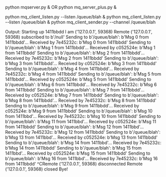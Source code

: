 python mqserver.py &
OR
python mq_server_plus.py &

python mq_client_listen.py --listen /queue/blah &
python mq_client_listen.py --listen /queue/blah &
python mq_client_sender.py --channel /queue/blah

Output:
Starting up 1411bbdd
I am ('127.0.0.1', 59368)
Remote ('127.0.0.1', 59368) subscribed to b'/null'
Sending to b'/queue/blah': b'Msg 0 from 1411bbdd'...
Received by 7e45232c: b'Msg 0 from 1411bbdd'
Sending to b'/queue/blah': b'Msg 1 from 1411bbdd'...
Received by c052524e: b'Msg 1 from 1411bbdd'
Sending to b'/queue/blah': b'Msg 2 from 1411bbdd'...
Received by 7e45232c: b'Msg 2 from 1411bbdd'
Sending to b'/queue/blah': b'Msg 3 from 1411bbdd'...
Received by c052524e: b'Msg 3 from 1411bbdd'
Sending to b'/queue/blah': b'Msg 4 from 1411bbdd'...
Received by 7e45232c: b'Msg 4 from 1411bbdd'
Sending to b'/queue/blah': b'Msg 5 from 1411bbdd'...
Received by c052524e: b'Msg 5 from 1411bbdd'
Sending to b'/queue/blah': b'Msg 6 from 1411bbdd'...
Received by 7e45232c: b'Msg 6 from 1411bbdd'
Sending to b'/queue/blah': b'Msg 7 from 1411bbdd'...
Received by c052524e: b'Msg 7 from 1411bbdd'
Sending to b'/queue/blah': b'Msg 8 from 1411bbdd'...
Received by 7e45232c: b'Msg 8 from 1411bbdd'
Sending to b'/queue/blah': b'Msg 9 from 1411bbdd'...
Received by c052524e: b'Msg 9 from 1411bbdd'
Sending to b'/queue/blah': b'Msg 10 from 1411bbd'...
Received by 7e45232c: b'Msg 10 from 1411bbdd'
Sending to b'/queue/blah': b'Msg 11 from 1411bbd'...
Received by c052524e: b'Msg 11 from 1411bbdd'
Sending to b'/queue/blah': b'Msg 12 from 1411bbd'...
Received by 7e45232c: b'Msg 12 from 1411bbdd'
Sending to b'/queue/blah': b'Msg 13 from 1411bbd'...
Received by c052524e: b'Msg 13 from 1411bbdd'
Sending to b'/queue/blah': b'Msg 14 from 1411bbd'...
Received by 7e45232c: b'Msg 14 from 1411bbdd'
Sending to b'/queue/blah': b'Msg 15 from 1411bbd'...
Received by c052524e: b'Msg 15 from 1411bbdd'
Sending to b'/queue/blah': b'Msg 16 from 1411bbd'...
Received by 7e45232c: b'Msg 16 from 1411bbdd'
^CRemote ('127.0.0.1', 59368) disconnected
Remote ('127.0.0.1', 59368) closed
Bye!